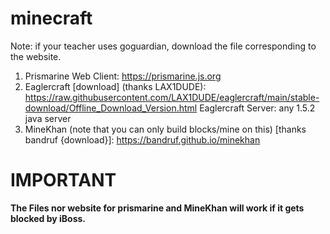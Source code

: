 # minecraft

Note: if your teacher uses goguardian, download the file corresponding to the website.

1. Prismarine Web Client: https://prismarine.js.org
2. Eaglercraft [download] (thanks LAX1DUDE): https://raw.githubusercontent.com/LAX1DUDE/eaglercraft/main/stable-download/Offline_Download_Version.html
Eaglercraft Server: any 1.5.2 java server
3. MineKhan (note that you can only build blocks/mine on this) [thanks bandruf {download}]: https://bandruf.github.io/minekhan

# IMPORTANT
**The Files nor website for prismarine and MineKhan will work if it gets blocked by iBoss.**
